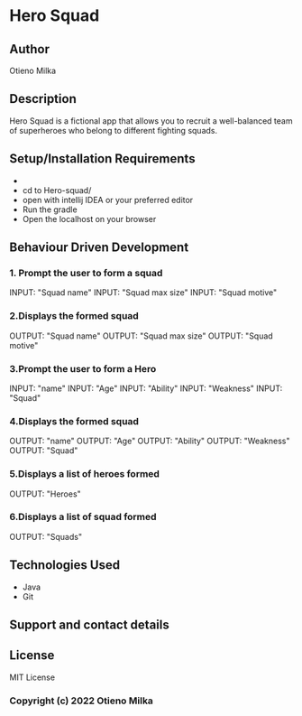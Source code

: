 # Hero Squad
## Author
Otieno Milka

## Description
Hero Squad is a fictional app that allows you to recruit a well-balanced team of superheroes who belong to different fighting squads.

## Setup/Installation Requirements
* 
* cd to Hero-squad/
* open with intellij IDEA or your preferred editor
* Run the gradle 
* Open the localhost on your browser
## Behaviour Driven Development
### 1. Prompt the user to form a squad
INPUT: "Squad name"
INPUT: "Squad max size"
INPUT: "Squad motive"
### 2.Displays the formed squad
OUTPUT: "Squad name"
OUTPUT: "Squad max size"
OUTPUT: "Squad motive"
### 3.Prompt the user to form a Hero
INPUT: "name"
INPUT: "Age"
INPUT: "Ability"
INPUT: "Weakness"
INPUT: "Squad"
### 4.Displays the formed squad
OUTPUT: "name"
OUTPUT: "Age"
OUTPUT: "Ability"
OUTPUT: "Weakness"
OUTPUT: "Squad"
### 5.Displays a list of heroes formed
OUTPUT: "Heroes"
### 6.Displays a list of squad formed
OUTPUT: "Squads"
## Technologies Used
* Java
* Git

## Support and contact details


## License
MIT License

### Copyright (c) 2022 Otieno Milka